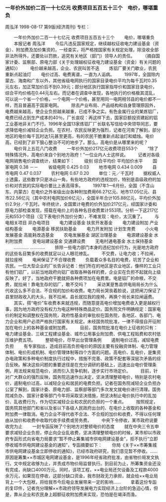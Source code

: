 ### 一年价外加价二百一十七亿元  收费项目五百五十三个　电价，哪堪重负
周泓洋
1998-08-17
第9版(经济周刊)
专栏：

　　一年价外加价二百一十七亿元  收费项目五百五十三个
　　电价，哪堪重负
　　本报记者  周泓洋
　　今后凡违反国家规定，继续越权征收电力建设基金（资金）、附加费及加价集资的，一经查实，将严格按国家有关规定处理，除没收全部非法所得外，还要处以罚款，追究有关地区（部门）领导人的责任。
　　（摘自国家计委、监察部、原电力部《关于处理越权征收电力建设基金（资金）有关问题的通知》）
　　电价越来越高，企业、农民叫苦不迭
　　炼铝厂要关门歇业，农民重新点起油灯
　　电价过高、电费离谱，一直为人诟病。
　　1997年，全国除内蒙古、海南和广东以外，其他省级电网执行的国家目录电价平均为每千瓦时0.35元左右，加正常加价后不到0.39元；部分地区执行国家指导价和国家目录电价，综合平均价格在0.44元左右。而记者在调查中发现，各地执行的价格极其混乱，可以说一个省一个价格，一个电网一个价格，甚至用同一电网相邻县的电价都不一样，而且普遍高于国家电网。
　　除去产业布局、产品结构和自身管理原因外，电费越来越高，使企业负担越来越重，已成不争之实。有色金属行业的某炼铝厂，电费已经占到生产成本的40％，厂长哀叹：再这样下去，国家巨额投资建起的铝工业基地非关门不行。1996年全国13家炼铝厂厂长联名写信给中央领导同志，要求降低电价减轻企业负担。在农村，农民反映更为强烈，记者在河南了解到，部分地区的电价每千瓦时达1元甚至更高，有的农民干脆重新点起油灯和蜡烛。电价高，已经到了非下狠心整治不可的地步了。那么，高电价是从哪里来的呢？
　　电价背上五花八门收费
　　一年价外加价217亿元收费项目553个
　　“除了特殊情况外，高电价来自个别地方政府！”一位业内人士这样说。
　　记者对各级电网销售电价调查统计，结果如下：
　　级别		综合平均价		平均加价水平
　　国家电网	0.38			－－
　　省级电网	0.425			0.03
　　地市电网	0.434			0.009
　　县市电网	0.47			0.037
　　农村电网	0.67		0.20
　　单位：元／千瓦时
　　据权威人士透露，这些数字只是冰山一角，有些地方政府的违规加价，特别是县级政府的加价和对农民的实际电价要比上表高得多。
　　1997年1—6月份，全国（不含山东、内蒙古）在电价之外省级出台各种附加费用66.27亿元、地市17.05亿元、县市22.56亿元（其中农村电网加价6亿元），全国半年合计105.88亿元，平均价外加价2.9分／千瓦时。年终统计，全国累计电费的价外加价217亿元，经国家计委和原电力部检查发现，搭载在电价上的各种名目收费累计553项。分析一下这217亿元和553个项目（见下表电价外加价分类），不难发现：电价，太沉重了。
　　与电相关项目		非办电项目
　　电力建设基金		扶贫开发基金
　　电力建设附加		产业结构基金
　　电源基金		移民扶助基金
　　电力开发附加		计划生育费
　　小火电发展基金	高能耗改造基金
　　农电发展基金		湖区治理基金
　　电源建设基金		水利附加费
　　变电站建设基金	交通建设费
　　无电村通电基金	水土保持基金
　　…………		…………
　　排除一些电力部门本身的违纪加价行为，光是地方政府的这些名目繁多的收费就足以让人眼花缭乱。
　　不交费，让电力收；不拉闸，就拉座椅
　　电闸保证了不合理收费
　　负载着众多名目的电费，坑苦了企业和农民。一位大型企业的厂长告诉记者：他们所在的地区是农业地区，像样的工业只有他们铝厂，以前当地政府向铝厂收取各种各样的费，企业实在负担不起就向上级反映了。好了，当地政府干脆就把各种费项加在电费里。电是铝厂的命根，不交费，就拉闸！靠电生存的铝厂，敢不交吗？
　　采访某趸售县供电局局长为什么代收这么多不合法、不合规的加价和收费。电力局长哭丧着脸说，这把闸刀保证了县里财政收入的大头，我不拉闸，县长就拉我的座椅，再换个局长来拉闸逼费。
　　其实，搭“电价”车收费本来就违规，而随意提高电价增加电费收入更是越权行事，因为地方政府没有权力为电这种特殊商品定价。国务院文件明确规定：国家电价的制定和调整权在国务院，政府性基金的审批权在国务院，各地区、各部门、电力企业和用户必须严格执行国家有关规定。未经国务院批准，一律不得擅自开征附加在电价上的各种基金或附加费。
　　目前，国务院批准在电价上征收的只有：电力建设基金、三峡工程建设基金、城市公用事业附加费、供电工程贴费和农村低压维护费五项。
　　整顿电价，尽早出台管理条例
　　遏制电价过高，减轻电费负担
　　有专家指出，造成目前高负担电价的原因主要有投融资体制、电力管理体制、电价形成机制、电价管理体制等四个方面的问题。高电价、乱电价，是集资办电政策和多种电价制度执行过程中，措施不完善、政策不配套等深层次矛盾的综合反映。解决这些问题的重要途径是在充分调研的基础上，迅速出台电价管理条例，用法规来规范电价，进而引入竞争机制，逐步实行市场定价。
　　目前，针对广大群众的强烈反映，国务院迅速作出决定，坚决清理整顿电价，特别是农村电价，遏制电价过高，以减轻企业和居民的电费负担。记者在国务院减轻企业负担办公室了解到，国家计委、原电力部、监察部等部门多次发文就电价进行清理。国务院减负办、国家计委等部门今年将采取坚决措施，把坚决制止电价执行中的乱加价、乱收费行为，作为切实减轻企业和农民的负担的一个重点。
　　按照规定，国务院其他部门和省以及省以下各级人民政府出台的、在电价上收取的各种基金和附加费一律取消。电力企业不得代收不合法、不合规的加价和收费，不得以任何理由从加价和收费中收取代收手续费或劳务费。
　　中央下令停收，某市政府说要收完为止
　　一封专函反映了个别地方对整顿电价的态度
　　就在中央三令五申要求减轻企业负担，停止向企业乱收费，坚决清理整顿电价的时候，某市却以市政府专函形式向省电力局要求“暂不停止筹集城市供电网建设基金”，拒不执行“立即停收城市供电网建设基金的通知”，专函摘要如下：
　　你局《关于××市筹集城市供电网建设基金立即停收的通知》，已经市政府研究，我们意见暂不停收。……原因是筹集××市城区电网建设基金，是1996年经省政府批准，由省物价局发文执行。文中规定收够为止，并责成市物价局监督执行。到目前为止，所筹集资金还没有完成，尚缺口4000万元。同时，该项工程，××电业局还欠设备及工程款4000余万元，如果现在停收，这部分缺口资金，我市财政无力承担，就会给××电业局背上一个大包袱，将给我市今后电业发展带来一定的影响……
　　拿着这份专函的复印件，记者充分理解××市政府领导发展电力实现经济上台阶的急迫心情，但是，靠从企业和农民身上超额征收附加费来实现，恐怕是在竭泽而渔。
